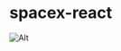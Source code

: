 # spacex-react


![Alt](https://repobeats.axiom.co/api/embed/4a76529ea632147c214c9411dc1a4f030d440769.svg "Repobeats analytics image")
